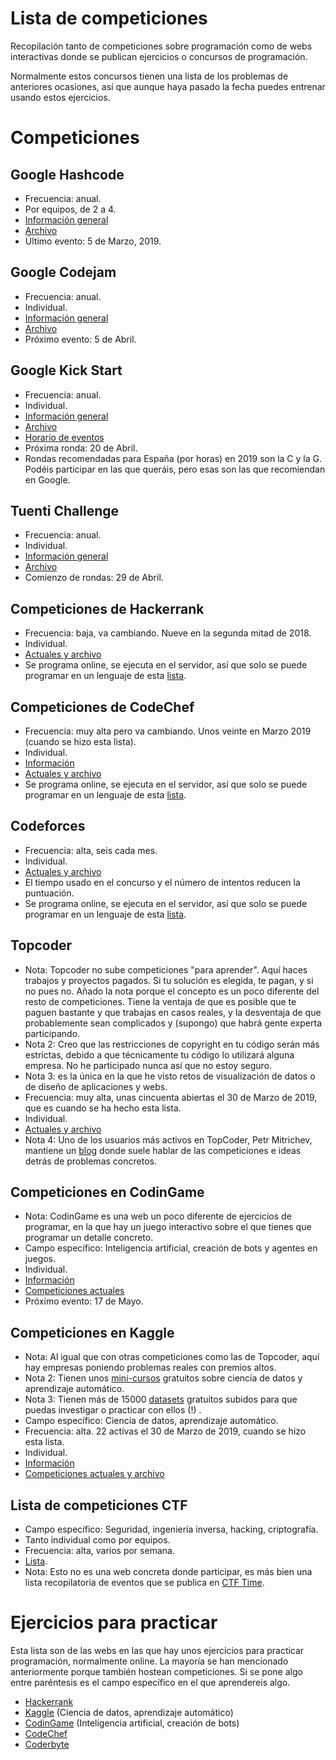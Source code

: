 # Lista de competiciones
Recopilación tanto de competiciones sobre programación como de webs interactivas donde se publican ejercicios o concursos de programación.

Normalmente estos concursos tienen una lista de los problemas de anteriores ocasiones, así que aunque haya pasado la fecha puedes entrenar usando estos ejercicios.

# Competiciones

## Google Hashcode

- Frecuencia: anual.
- Por equipos, de 2 a 4.
- [Información general](https://codingcompetitions.withgoogle.com/hashcode/about)
- [Archivo](https://codingcompetitions.withgoogle.com/hashcode/archive)
- Último evento: 5 de Marzo, 2019.

## Google Codejam

- Frecuencia: anual.
- Individual.
- [Información general](https://codingcompetitions.withgoogle.com/codejam/about)
- [Archivo](https://codingcompetitions.withgoogle.com/codejam/archive)
- Próximo evento: 5 de Abril.

## Google Kick Start

- Frecuencia: anual.
- Individual.
- [Información general](https://codingcompetitions.withgoogle.com/kickstart/about)
- [Archivo](https://codingcompetitions.withgoogle.com/kickstart/archive)
- [Horario de eventos](https://codingcompetitions.withgoogle.com/kickstart/schedule)
- Próxima ronda: 20 de Abril.
- Rondas recomendadas para España (por horas) en 2019 son la C y la G. Podéis participar en las que queráis, pero esas son las que recomiendan en Google.

## Tuenti Challenge

- Frecuencia: anual.
- Individual.
- [Información general](https://contest.tuenti.net/Info/about)
- [Archivo](https://contest.tuenti.net/Info/past)
- Comienzo de rondas: 29 de Abril.

## Competiciones de Hackerrank

- Frecuencia: baja, va cambiando. Nueve en la segunda mitad de 2018.
- Individual.
- [Actuales y archivo](https://www.hackerrank.com/contests)
- Se programa online, se ejecuta en el servidor, así que solo se puede programar en un lenguaje de esta [lista](https://www.hackerrank.com/environment/languages).

## Competiciones de CodeChef

- Frecuencia: muy alta pero va cambiando. Unos veinte en Marzo 2019 (cuando se hizo esta lista).
- Individual.
- [Información](https://www.codechef.com/aboutus)
- [Actuales y archivo](https://www.codechef.com/contests)
- Se programa online, se ejecuta en el servidor, así que solo se puede programar en un lenguaje de esta [lista](https://www.codechef.com/wiki/list-compilers).

## Codeforces

- Frecuencia: alta, seis cada mes.
- Individual.
- [Actuales y archivo](https://codeforces.com/contests)
- El tiempo usado en el concurso y el número de intentos reducen la puntuación.
- Se programa online, se ejecuta en el servidor, así que solo se puede programar en un lenguaje de esta [lista](https://codeforces.com/blog/entry/79).

## Topcoder

- Nota: Topcoder no sube competiciones "para aprender". Aquí haces trabajos y proyectos pagados. Si tu solución es elegida, te pagan, y si no pues no. Añado la nota porque el concepto es un poco diferente del resto de competiciones. Tiene la ventaja de que es posible que te paguen bastante y que trabajas en casos reales, y la desventaja de que probablemente sean complicados y (supongo) que habrá gente experta participando.
- Nota 2: Creo que las restricciones de copyright en tu código serán más estrictas, debido a que técnicamente tu código lo utilizará alguna empresa. No he participado nunca así que no estoy seguro.
- Nota 3: es la única en la que he visto retos de visualización de datos o de diseño de aplicaciones y webs.
- Frecuencia: muy alta, unas cincuenta abiertas el 30 de Marzo de 2019, que es cuando se ha hecho esta lista.
- Individual.
- [Actuales y archivo](https://www.topcoder.com/challenges)
- Nota 4: Uno de los usuarios más activos en TopCoder, Petr Mitrichev, mantiene un [blog](https://petr-mitrichev.blogspot.com/) donde suele hablar de las competiciones e ideas detrás de problemas concretos.

## Competiciones en CodinGame

- Nota: CodinGame es una web un poco diferente de ejercicios de programar, en la que hay un juego interactivo sobre el que tienes que programar un detalle concreto.
- Campo específico: Inteligencia artificial, creación de bots y agentes en juegos.
- Individual.
- [Información](https://www.codingame.com/)
- [Competiciones actuales](https://www.codingame.com/contests/)
- Próximo evento: 17 de Mayo.

## Competiciones en Kaggle

- Nota: Al igual que con otras competiciones como las de Topcoder, aquí hay empresas poniendo problemas reales con premios altos.
- Nota 2: Tienen unos [mini-cursos](https://www.kaggle.com/learn/overview) gratuitos sobre ciencia de datos y aprendizaje automático.
- Nota 3: Tienen más de 15000 [datasets](https://www.kaggle.com/learn/overview) gratuitos subidos para que puedas investigar o practicar con ellos (!) .
- Campo específico: Ciencia de datos, aprendizaje automático.
- Frecuencia: alta. 22 activas el 30 de Marzo de 2019, cuando se hizo esta lista.
- Individual.
- [Información](https://www.kaggle.com/)
- [Competiciones actuales y archivo](https://www.kaggle.com/competitions)

## Lista de competiciones CTF

- Campo específico: Seguridad, ingeniería inversa, hacking, criptografía.
- Tanto individual como por equipos.
- Frecuencia: alta, varios por semana.
- [Lista](https://ctftime.org/event/list/upcoming).
- Nota: Esto no es una web concreta donde participar, es más bien una lista recopilatoria de eventos que se publica en [CTF Time](https://ctftime.org/).


# Ejercicios para practicar

Esta lista son de las webs en las que hay unos ejercicios para practicar programación, normalmente online. La mayoría se han mencionado anteriormente porque también hostean competiciones. Si se pone algo entre paréntesis es el campo específico en el que aprendereis algo.

- [Hackerrank](https://www.hackerrank.com/)
- [Kaggle](https://www.kaggle.com) (Ciencia de datos, aprendizaje automático)
- [CodinGame](https://www.codingame.com/) (Inteligencia artificial, creación de bots)
- [CodeChef](https://www.codechef.com/)
- [Coderbyte](https://coderbyte.com/)
